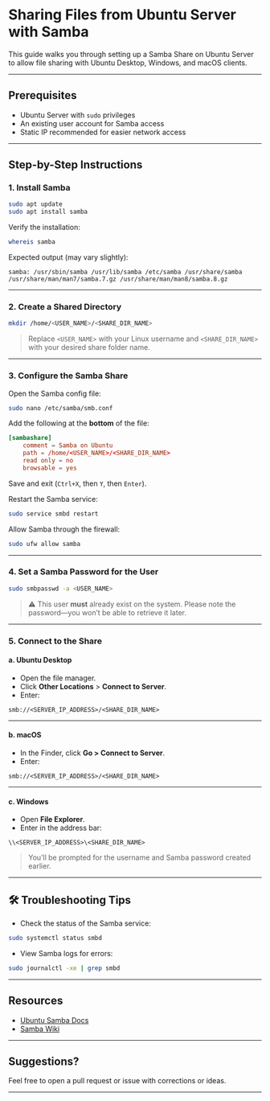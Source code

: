 # Sharing Files from Ubuntu Server with Samba

This guide walks you through setting up a Samba Share on Ubuntu Server to allow file sharing with Ubuntu Desktop, Windows, and macOS clients.

---

## Prerequisites

- Ubuntu Server with `sudo` privileges
- An existing user account for Samba access
- Static IP recommended for easier network access

---

## Step-by-Step Instructions

### 1. Install Samba

```bash
sudo apt update
sudo apt install samba
```

Verify the installation:

```bash
whereis samba
```

Expected output (may vary slightly):

```
samba: /usr/sbin/samba /usr/lib/samba /etc/samba /usr/share/samba /usr/share/man/man7/samba.7.gz /usr/share/man/man8/samba.8.gz
```

---

### 2. Create a Shared Directory

```bash
mkdir /home/<USER_NAME>/<SHARE_DIR_NAME>
```

> Replace `<USER_NAME>` with your Linux username and `<SHARE_DIR_NAME>` with your desired share folder name.

---

### 3. Configure the Samba Share

Open the Samba config file:

```bash
sudo nano /etc/samba/smb.conf
```

Add the following at the **bottom** of the file:

```conf
[sambashare]
    comment = Samba on Ubuntu
    path = /home/<USER_NAME>/<SHARE_DIR_NAME>
    read only = no
    browsable = yes
```

Save and exit (`Ctrl+X`, then `Y`, then `Enter`).

Restart the Samba service:

```bash
sudo service smbd restart
```

Allow Samba through the firewall:

```bash
sudo ufw allow samba
```

---

### 4. Set a Samba Password for the User

```bash
sudo smbpasswd -a <USER_NAME>
```

> ⚠️ This user **must** already exist on the system. Please note the password—you won’t be able to retrieve it later.

---

### 5. Connect to the Share

#### a. Ubuntu Desktop

- Open the file manager.
- Click **Other Locations** > **Connect to Server**.
- Enter:

```
smb://<SERVER_IP_ADDRESS>/<SHARE_DIR_NAME>
```

---

#### b. macOS

- In the Finder, click **Go > Connect to Server**.
- Enter:

```
smb://<SERVER_IP_ADDRESS>/<SHARE_DIR_NAME>
```

---

#### c. Windows

- Open **File Explorer**.
- Enter in the address bar:

```
\\<SERVER_IP_ADDRESS>\<SHARE_DIR_NAME>
```

> You’ll be prompted for the username and Samba password created earlier.

---

## 🛠️ Troubleshooting Tips

- Check the status of the Samba service:

```bash
sudo systemctl status smbd
```

- View Samba logs for errors:

```bash
sudo journalctl -xe | grep smbd
```

---

## Resources

- [Ubuntu Samba Docs](https://ubuntu.com/server/docs/samba-introduction)
- [Samba Wiki](https://wiki.samba.org/index.php/Main_Page)

---

## Suggestions?

Feel free to open a pull request or issue with corrections or ideas.

---





